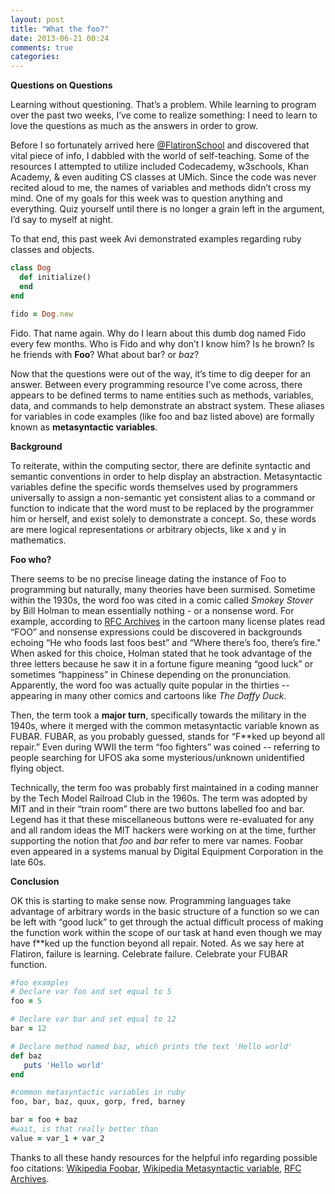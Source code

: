 ```yaml
---
layout: post
title: "What the foo?"
date: 2013-06-21 00:24
comments: true
categories: 
---
```


**Questions on Questions**

Learning without questioning. That’s a problem. While learning to program over the past two weeks, I’ve come to realize something: I need to learn to love the questions as much as the answers in order to grow.

Before I so fortunately arrived here [@FlatironSchool](https://twitter.com/FlatironSchool) and discovered that vital piece of info, I dabbled with the world of self-teaching. Some of the resources I attempted to utilize included Codecademy, w3schools, Khan Academy, & even auditing CS classes at UMich. Since the code was never recited aloud to me, the names of variables and methods didn’t cross my mind. One of my goals for this week was to question anything and everything. Quiz yourself until there is no longer a grain left in the argument, I’d say to myself at night. 


To that end, this past week Avi demonstrated examples regarding ruby classes and objects. 

```ruby
class Dog
  def initialize()
  end
end

fido = Dog.new
```

Fido. That name again. Why do I learn about this dumb dog named Fido every few months. Who is Fido and why don’t I know him? Is he brown? Is he friends with **Foo**? What about bar? or *baz*?

Now that the questions were out of the way, it’s time to dig deeper for an answer. Between every programming resource I’ve come across, there appears to be defined terms to name entities such as methods, variables, data, and commands to help demonstrate an abstract system. These aliases for variables in code examples (like foo and baz listed above) are formally known as **metasyntactic variables**. 

**Background**

To reiterate, within the computing sector, there are definite syntactic and semantic conventions in order to help display an abstraction. Metasyntactic variables define the specific words themselves used by programmers universally to assign a non-semantic yet consistent alias to a command or function to indicate that the word must to be replaced by the programmer him or herself, and exist solely to demonstrate a concept. So, these words are mere logical representations or arbitrary objects, like x and y in mathematics.

**Foo who?**

There seems to be no precise lineage dating the instance of Foo to programming but naturally, many theories have been surmised. Sometime within the 1930s, the word foo was cited in a comic called *Smokey Stover* by Bill Holman to mean essentially nothing - or a nonsense word. For example, according to [RFC Archives](http://www.faqs.org/rfcs/rfc3092.html) in the cartoon many license plates read “FOO” and nonsense expressions could be discovered in backgrounds echoing “He who foods last foos best” and “Where there’s foo, there’s fire." When asked for this choice, Holman stated that he took advantage of the three letters because he saw it in a fortune figure meaning “good luck” or sometimes “happiness” in Chinese depending on the pronunciation. Apparently, the word foo was actually quite popular in the thirties -- appearing in many other comics and cartoons like *The Daffy Duck*.

Then, the term took a **major turn**, specifically towards the military in the 1940s, where it merged with the common metasyntactic variable known as FUBAR. FUBAR, as you probably guessed, stands for “F**ked up beyond all repair.” Even during WWII the term “foo fighters” was coined -- referring to people searching for UFOS aka some mysterious/unknown unidentified flying object. 

Technically, the term foo was probably first maintained in a coding manner by the Tech Model Railroad Club in the 1960s. The term was adopted by MIT and in their “train room” there are two buttons labelled foo and bar. Legend has it that these miscellaneous buttons were re-evaluated for any and all random ideas the MIT hackers were working on at the time, further supporting the notion that *foo* and *bar* refer to mere var names. Foobar even appeared in a systems manual by Digital Equipment Corporation in the late 60s.

**Conclusion**

OK this is starting to make sense now. Programming languages take advantage of arbitrary words in the basic structure of a function so we can be left with “good luck” to get through the actual difficult process of making the function work within the scope of our task at hand even though we may have f**ked up the function beyond all repair. Noted. As we say here at Flatiron, failure is learning. Celebrate failure.  Celebrate your FUBAR function.

```ruby
#foo examples
# Declare var foo and set equal to 5
foo = 5

# Declare var bar and set equal to 12
bar = 12

# Declare method named baz, which prints the text 'Hello world'
def baz
   puts 'Hello world'
end

#common metasyntactic variables in ruby
foo, bar, baz, quux, gorp, fred, barney 

bar = foo + baz
#wait, is that really better than 
value = var_1 + var_2
```

Thanks to all these handy resources for the helpful info regarding possible foo citations: [Wikipedia Foobar](https://en.wikipedia.org/wiki/Foobar), [Wikipedia Metasyntactic variable](http://en.wikipedia.org/wiki/Metasyntactic_variable), [RFC Archives](http://www.faqs.org/rfcs/rfc3092.html).
